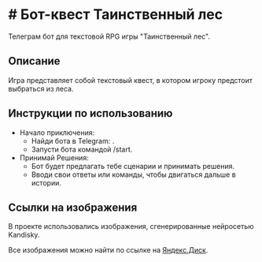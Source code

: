 # # Бот-квест Таинственный лес 

Телеграм бот для текстовой RPG игры "Таинственный лес".

## Описание

Игра представляет собой текстовый квест, 
в котором игроку предстоит выбраться из леса.

## Инструкции по использованию
- Начало приключения:
  - Найди бота в Telegram: .
  - Запусти бота командой /start.
- Принимай Решения:
  - Бот будет предлагать тебе сценарии и принимать решения.
  - Вводи свои ответы или команды, чтобы двигаться дальше в истории. 
## Ссылки на изображения
В проекте использовались изображения, сгенерированные нейросетью Kandisky.

Все изображения можно найти по ссылке на [Яндекс.Диск](https://disk.yandex.ru/d/DkQuG55a986qfQ).

